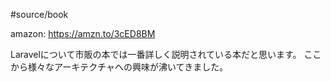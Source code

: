 #source/book 

amazon: https://amzn.to/3cED8BM

Laravelについて市販の本では一番詳しく説明されている本だと思います。
ここから様々なアーキテクチャへの興味が沸いてきました。